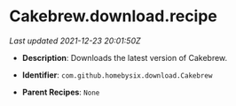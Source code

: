 # Cakebrew.download.recipe

_Last updated 2021-12-23 20:01:50Z_

- **Description**: Downloads the latest version of Cakebrew.

- **Identifier**: `com.github.homebysix.download.Cakebrew`

- **Parent Recipes**: `None`
